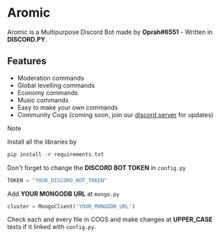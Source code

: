 # Aromic
Aromic is a Multipurpose Discord Bot made by **Oprah#6551** - Written in **DISCORD.PY**.

## Features
- Moderation commands
- Global levelling commands
- Economy commands
- Music commands
- Easy to make your own commands
- Community Cogs (coming soon, join our [discord server](https://discord.gg/pdbvV6h5cS) for updates)

> [!NOTE]
> Install all the libraries by
> ```python
> pip install -r requirements.txt
> ```
> Don't forget to change the **DISCORD BOT TOKEN** in `config.py`
> ```python
> TOKEN = "YOUR_DISCORD_BOT_TOKEN"
> ```
> Add **YOUR MONGODB URL** at `mongo.py`
> ```python
> cluster = MongoClient('YOUR_MONGODB_URL')
> ```
>  Check each and every file in COGS and make changes at **UPPER_CASE** texts if it linked with `config.py`. 
